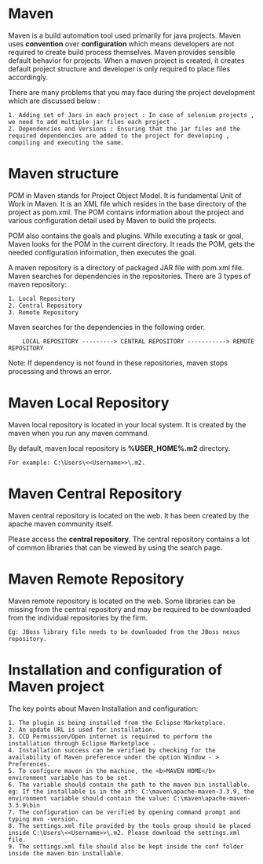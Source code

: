 # Maven
Maven is a build automation tool used primarily for java projects. Maven uses <b>convention</b> over <b>configuration</b> which means developers are not required to create build process themselves. Maven provides sensible default behavior for projects. When a maven project is created, it creates default project structure and developer is only required to place files accordingly.

There are many problems that you may face during the project development which are discussed below : 

    1. Adding set of Jars in each project : In case of selenium projects , we need to add multiple jar files each project . 
    2. Dependencies and Versions : Ensuring that the jar files and the required dependencies are added to the project for developing , compiling and executing the same.

# Maven structure
POM in Maven stands for Project Object Model. It is fundamental Unit of Work in Maven. It is an XML file which resides in the base directory of the project as pom.xml. The POM contains information about the project and various configuration detail used by Maven to build the projects. 

POM also contains the goals and plugins. While executing a task or goal, Maven looks for the POM in the current directory. It reads the POM, gets the needed configuration information, then executes the goal.

A maven repository is a directory of packaged JAR file with pom.xml file. Maven searches for dependencies in the repositories. 
There are 3 types of maven repository: 
    
    1. Local Repository 
    2. Central Repository 
    3. Remote Repository 

Maven searches for the dependencies in the following order. 

        LOCAL REPOSITORY ---------> CENTRAL REPOSITORY -----------> REMOTE REPOSITORY

Note: If dependency is not found in these repositories, maven stops processing and throws an error.

# Maven Local Repository 
Maven local repository is located in your local system. It is created by the maven when you run any maven command.

By default, maven local repository is <b>%USER_HOME%\.m2</b> directory. 

    For example: C:\Users\<<Username>>\.m2. 
    
# Maven Central Repository 

Maven central repository is located on the web. It has been created by the apache maven community itself. 

Please access the <b>central repository</b>. The central repository contains a lot of common libraries that can be viewed by using the search page. 

# Maven Remote Repository 

Maven remote repository is located on the web. Some libraries can be missing from the central repository and may be required to be downloaded from the individual repositories by the firm. 

    Eg: JBoss library file needs to be downloaded from the JBoss nexus repository.

# Installation and configuration of Maven project

The key points about Maven Installation and configuration: 

    1. The plugin is being installed from the Eclipse Marketplace. 
    2. An update URL is used for installation. 
    3. CCD Permission/Open internet is required to perform the installation through Eclipse Marketplace .
    4. Installation success can be verified by checking for the availability of Maven preference under the option Window - > Preferences.
    5. To configure maven in the machine, the <b>MAVEN HOME</b> environment variable has to be set.  
    6. The variable should contain the path to the maven bin installable. eg: If the installable is in the ath: C:\maven\apache-maven-3.3.9, the environment variable should contain the value: C:\maven\apache-maven-3.3.9\bin 
    7. The configuration can be verified by opening command prompt and typing mvn -version. 
    8. The settings.xml file provided by the tools group should be placed inside C:\Users\<<Username>>\.m2. Please download the settings.xml file. 
    9. The settings.xml file should also be kept inside the conf folder inside the maven bin installable.

